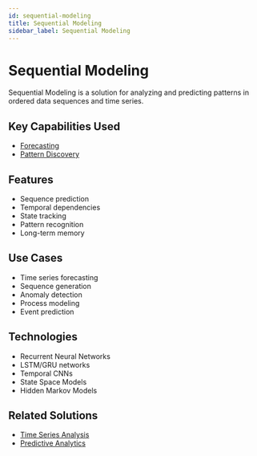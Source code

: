 ```yaml
---
id: sequential-modeling
title: Sequential Modeling
sidebar_label: Sequential Modeling
---
```


# Sequential Modeling

Sequential Modeling is a solution for analyzing and predicting patterns in ordered data sequences and time series.

## Key Capabilities Used

- [Forecasting](../capabilities/forecasting)
- [Pattern Discovery](../capabilities/pattern-discovery)

## Features

- Sequence prediction
- Temporal dependencies
- State tracking
- Pattern recognition
- Long-term memory

## Use Cases

- Time series forecasting
- Sequence generation
- Anomaly detection
- Process modeling
- Event prediction

## Technologies

- Recurrent Neural Networks
- LSTM/GRU networks
- Temporal CNNs
- State Space Models
- Hidden Markov Models

## Related Solutions

- [Time Series Analysis](./time-series-analysis)
- [Predictive Analytics](./predictive-analytics)
